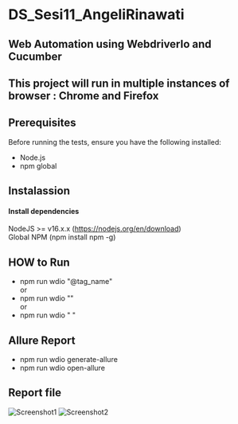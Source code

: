# DS_Sesi11_AngeliRinawati

## Web Automation using WebdriverIo and Cucumber
## This project will run in multiple instances of browser : Chrome and Firefox

## Prerequisites

Before running the tests, ensure you have the following installed:

- Node.js
- npm global

## Instalassion
#### Install dependencies
NodeJS >= v16.x.x (https://nodejs.org/en/download) <br>
Global NPM (npm install npm -g)

## HOW to Run
- npm run wdio "@tag_name" <br>
or <br>
- npm run wdio "" <br>
or <br>
- npm run wdio " "

## Allure Report
- npm run wdio generate-allure <br>
- npm run wdio open-allure

## Report file
![Screenshot1](https://github.com/angelrinawati0026/DS_Sesi11_AngeliRinawati/assets/73453489/2686fa85-e212-4c30-b8ea-ae56da024704)
![Screenshot2](https://github.com/angelrinawati0026/DS_Sesi11_AngeliRinawati/assets/73453489/67f19e55-7c7c-4d4c-ae15-d42e47059114)

